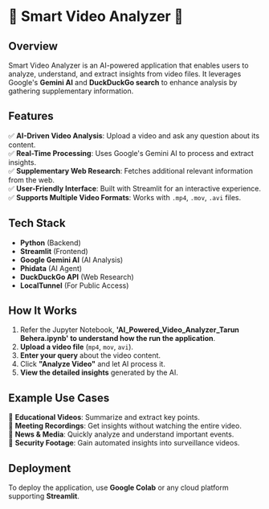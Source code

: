 # 🎥 Smart Video Analyzer 🧠  

## Overview  
Smart Video Analyzer is an AI-powered application that enables users to analyze, understand, and extract insights from video files. It leverages Google's **Gemini AI** and **DuckDuckGo search** to enhance analysis by gathering supplementary information.  

## Features  
✅ **AI-Driven Video Analysis**: Upload a video and ask any question about its content.  
✅ **Real-Time Processing**: Uses Google's Gemini AI to process and extract insights.  
✅ **Supplementary Web Research**: Fetches additional relevant information from the web.  
✅ **User-Friendly Interface**: Built with Streamlit for an interactive experience.  
✅ **Supports Multiple Video Formats**: Works with `.mp4`, `.mov`, `.avi` files.  

## Tech Stack  
- **Python** (Backend)  
- **Streamlit** (Frontend)  
- **Google Gemini AI** (AI Analysis)
- **Phidata** (AI Agent) 
- **DuckDuckGo API** (Web Research)  
- **LocalTunnel** (For Public Access)

## How It Works  
1. Refer the Jupyter Notebook,  **'AI_Powered_Video_Analyzer_Tarun Behera.ipynb' to understand how the run the application**.
2. **Upload a video file** (`mp4`, `mov`, `avi`).
3. **Enter your query** about the video content.  
4. Click **"Analyze Video"** and let AI process it.  
5. **View the detailed insights** generated by the AI.  

## Example Use Cases  
🔹 **Educational Videos**: Summarize and extract key points.  
🔹 **Meeting Recordings**: Get insights without watching the entire video.  
🔹 **News & Media**: Quickly analyze and understand important events.  
🔹 **Security Footage**: Gain automated insights into surveillance videos.  

## Deployment  
To deploy the application, use **Google Colab** or any cloud platform supporting **Streamlit**.  



